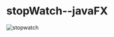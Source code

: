 # stopWatch--javaFX

![stopwatch](https://user-images.githubusercontent.com/119467538/214615041-cbec6847-e788-4864-b0ff-a39376f1dfd9.PNG)
